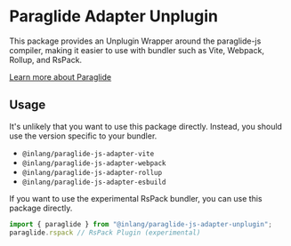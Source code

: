 
# Paraglide Adapter Unplugin

This package provides an Unplugin Wrapper around the paraglide-js compiler, making it 
easier to use with bundler such as Vite, Webpack, Rollup, and RsPack.

[Learn more about Paraglide](https://github.com/inlang/monorepo/tree/main/inlang/source-code/paraglide/paraglide-js)

## Usage
It's unlikely that you want to use this package directly. Instead, you should use the version
specific to your bundler. 

- `@inlang/paraglide-js-adapter-vite`
- `@inlang/paraglide-js-adapter-webpack`
- `@inlang/paraglide-js-adapter-rollup`
- `@inlang/paraglide-js-adapter-esbuild`

If you want to use the experimental RsPack bundler, you can use this package directly.

```js
import { paraglide } from "@inlang/paraglide-js-adapter-unplugin";
paraglide.rspack // RsPack Plugin (experimental)
```
